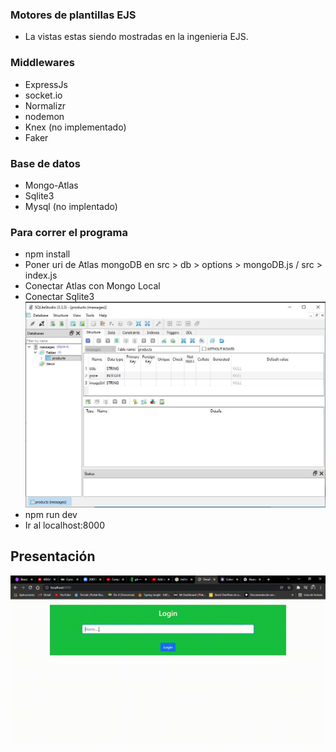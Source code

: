 ### Motores de plantillas EJS
* La vistas estas siendo mostradas en la ingenieria EJS.
### Middlewares
* ExpressJs
* socket.io
* Normalizr
* nodemon
* Knex (no implementado)
* Faker
### Base de datos
* Mongo-Atlas
* Sqlite3
* Mysql (no implentado)

### Para correr el programa
* npm install
* Poner uri de Atlas mongoDB en src > db > options > mongoDB.js / src > index.js 
* Conectar Atlas con Mongo Local 
* Conectar Sqlite3
![img](img-video\sqlStudio.JPG)
* npm run dev
* Ir al localhost:8000


## Presentación
![img](img-video\desafio-log-in.gif)


